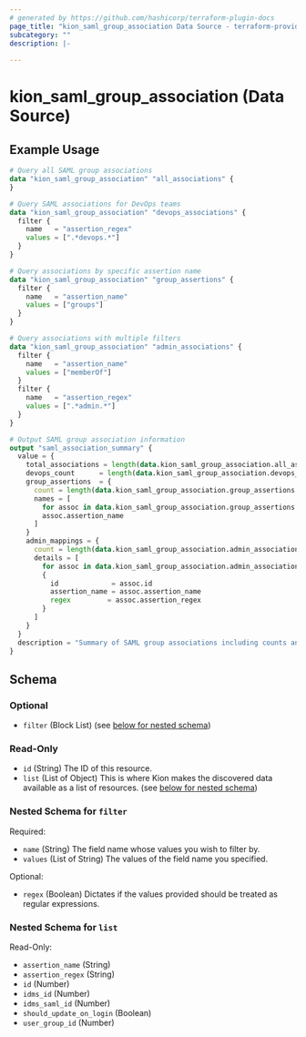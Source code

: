 ```yaml
---
# generated by https://github.com/hashicorp/terraform-plugin-docs
page_title: "kion_saml_group_association Data Source - terraform-provider-kion"
subcategory: ""
description: |-
  
---
```


# kion_saml_group_association (Data Source)



## Example Usage

```terraform
# Query all SAML group associations
data "kion_saml_group_association" "all_associations" {
}

# Query SAML associations for DevOps teams
data "kion_saml_group_association" "devops_associations" {
  filter {
    name   = "assertion_regex"
    values = [".*devops.*"]
  }
}

# Query associations by specific assertion name
data "kion_saml_group_association" "group_assertions" {
  filter {
    name   = "assertion_name"
    values = ["groups"]
  }
}

# Query associations with multiple filters
data "kion_saml_group_association" "admin_associations" {
  filter {
    name   = "assertion_name"
    values = ["memberOf"]
  }
  filter {
    name   = "assertion_regex"
    values = [".*admin.*"]
  }
}

# Output SAML group association information
output "saml_association_summary" {
  value = {
    total_associations = length(data.kion_saml_group_association.all_associations.saml_group_associations)
    devops_count      = length(data.kion_saml_group_association.devops_associations.saml_group_associations)
    group_assertions  = {
      count = length(data.kion_saml_group_association.group_assertions.saml_group_associations)
      names = [
        for assoc in data.kion_saml_group_association.group_assertions.saml_group_associations :
        assoc.assertion_name
      ]
    }
    admin_mappings = {
      count = length(data.kion_saml_group_association.admin_associations.saml_group_associations)
      details = [
        for assoc in data.kion_saml_group_association.admin_associations.saml_group_associations :
        {
          id             = assoc.id
          assertion_name = assoc.assertion_name
          regex         = assoc.assertion_regex
        }
      ]
    }
  }
  description = "Summary of SAML group associations including counts and details for different filters"
}
```

<!-- schema generated by tfplugindocs -->
## Schema

### Optional

- `filter` (Block List) (see [below for nested schema](#nestedblock--filter))

### Read-Only

- `id` (String) The ID of this resource.
- `list` (List of Object) This is where Kion makes the discovered data available as a list of resources. (see [below for nested schema](#nestedatt--list))

<a id="nestedblock--filter"></a>
### Nested Schema for `filter`

Required:

- `name` (String) The field name whose values you wish to filter by.
- `values` (List of String) The values of the field name you specified.

Optional:

- `regex` (Boolean) Dictates if the values provided should be treated as regular expressions.


<a id="nestedatt--list"></a>
### Nested Schema for `list`

Read-Only:

- `assertion_name` (String)
- `assertion_regex` (String)
- `id` (Number)
- `idms_id` (Number)
- `idms_saml_id` (Number)
- `should_update_on_login` (Boolean)
- `user_group_id` (Number)
